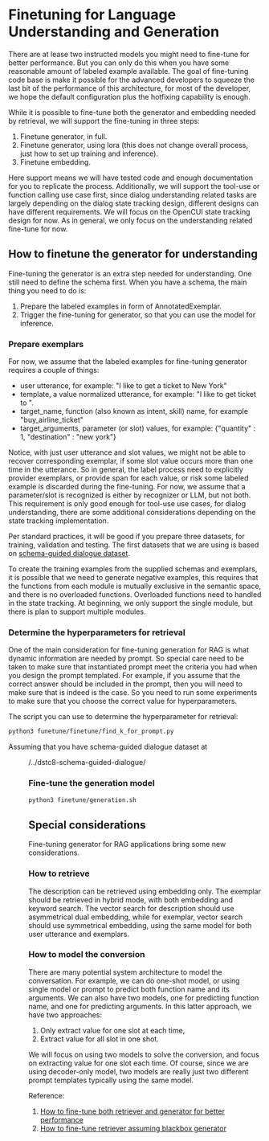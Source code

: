 # Finetuning for Language Understanding and Generation

There are at lease two instructed models you might need to fine-tune for better performance. But you can only
do this when you have some reasonable amount of labeled example available. The goal of fine-tuning code base
is make it possible for the advanced developers to squeeze the last bit of the performance of this architecture, 
for most of the developer, we hope the default configuration plus the hotfixing capability is enough.  

While it is possible to fine-tune both the generator and embedding needed by retrieval, we will support the 
fine-tuning in three steps:
1. Finetune generator, in full.
2. Finetune generator, using lora (this does not change overall process, just how to set up training and inference).
3. Finetune embedding.

Here support means we will have tested code and enough documentation for you to replicate the process. Additionally,
we will support the tool-use or function calling use case first, since dialog understanding related tasks are 
largely depending on the dialog state tracking design, different designs can have different requirements. We will
focus on the OpenCUI state tracking design for now. As in general, we only focus on the understanding related 
fine-tune for now. 

## How to finetune the generator for understanding

Fine-tuning the generator is an extra step needed for understanding. One still need to define the schema first. When
you have a schema, the main thing you need to do is: 
1. Prepare the labeled examples in form of AnnotatedExemplar.
2. Trigger the fine-tuning for generator, so that you can use the model for inference.

### Prepare exemplars
For now, we assume that the labeled examples for fine-tuning generator requires a couple of things:
- user utterance, for example: "I like to get a ticket to New York"
- template, a value normalized utterance, for example: "I like to get <quantity> ticket to <destination>".
- target_name, function (also known as intent, skill) name, for example "buy_airline_ticket"
- target_arguments, parameter (or slot) values, for example: {"quantity" : 1, "destination" : "new york"} 

Notice, with just user utterance and slot values, we might not be able to recover corresponding exemplar, if some
slot value occurs more than one time in the utterance. So in general, the label process need to explicitly provider
exemplars, or provide span for each value, or risk some labeled example is discarded during the fine-tuning. For now,
we assume that a parameter/slot is recognized is either by recognizer or LLM, but not both. This requirement is only 
good enough for tool-use use cases, for dialog understanding, there are some additional considerations depending on the
state tracking implementation.

Per standard practices, it will be good if you prepare three datasets, for training, validation and testing. The first
datasets that we are using is based on [schema-guided dialogue dataset](https://github.com/google-research-datasets/dstc8-schema-guided-dialogue).

To create the training examples from the supplied schemas and exemplars, it is possible that we need to generate
negative examples, this requires that the functions from each module is mutually exclusive in the semantic space,
and there is no overloaded functions. Overloaded functions need to handled in the state tracking. At beginning, we only
support the single module, but there is plan to support multiple modules.


### Determine the hyperparameters for retrieval
One of the main consideration for fine-tuning generation for RAG is what dynamic information are needed by prompt.
So special care need to be taken to make sure that instantiated prompt meet the criteria you had when you design the 
prompt templated. For example, if you assume that the correct answer should be included in the prompt, then you will
need to make sure that is indeed is the case. So you need to run some experiments to make sure that you choose the
correct value for hyperparameters.

The script you can use to determine the hyperparameter for retrieval:
```bash
python3 funetune/finetune/find_k_for_prompt.py 
```
Assuming that you have schema-guided dialogue dataset at <dir for lug>/../dstc8-schema-guided-dialogue/

### Fine-tune the generation model

```bash
python3 finetune/generation.sh
```

## Special considerations
Fine-tuning generator for RAG applications bring some new considerations. 

### How to retrieve
The description can be retrieved using embedding only. The exemplar should be retrieved in hybrid mode, with both
embedding and  keyword search. The vector search for description should use asymmetrical dual embedding, while for 
exemplar, vector search should use symmetrical embedding, using the same model for both user utterance and exemplars.

### How to model the conversion
There are many potential system architecture to model the conversation. For example, we can do one-shot model, or using
single model or prompt to predict both function name and its arguments. We can also have two models, one for predicting
function name, and one for predicting arguments. In this latter approach, we have two approaches:
1. Only extract value for one slot at each time,
2. Extract value for all slot in one shot. 

We will focus on using two models to solve the conversion, and focus on extracting value for one slot each time. Of
course, since we are using decoder-only model, two models are really just two different prompt templates typically
using the same model. 


Reference:
1. [How to fine-tune both retriever and generator for better performance](https://arxiv.org/pdf/2310.01352.pdf)
2. [How to fine-tune retriever assuming blackbox generator](https://arxiv.org/pdf/2301.12652.pdf)

